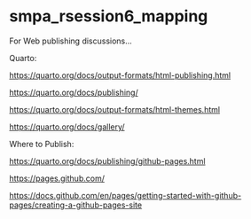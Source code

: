 # smpa_rsession6_mapping

For Web publishing discussions...

Quarto:

https://quarto.org/docs/output-formats/html-publishing.html

https://quarto.org/docs/publishing/

https://quarto.org/docs/output-formats/html-themes.html

https://quarto.org/docs/gallery/

Where to Publish:

https://quarto.org/docs/publishing/github-pages.html

https://pages.github.com/

https://docs.github.com/en/pages/getting-started-with-github-pages/creating-a-github-pages-site
